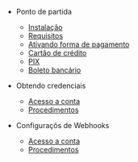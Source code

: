 - Ponto de partida

  - [Instalação](#instalação)
  - [Requisitos](#requisitos)
  - [Ativando forma de pagamento](#ativando-forma-de-pagamento)
  - [Cartão de crédito](#configura%c3%a7%c3%b5s-para-o-cart%c3%a3o-de-cr%c3%a9dito)
  - [PIX](#configura%c3%a7%c3%b5s-para-o-pix)
  - [Boleto bancário](#configura%c3%a7%c3%b5s-para-o-boleto-banc%c3%a1rio)
  
- Obtendo credenciais

  - [Acesso a conta](#acesso-a-conta)
  - [Procedimentos](#procedimentos)
 
- Configuraçõs de Webhooks

  - [Acesso a conta](#acesso-a-conta)
  - [Procedimentos](#procedimentos)
